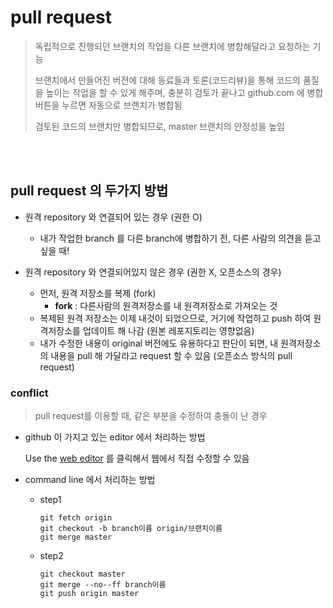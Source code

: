 # pull request

> 독립적으로 진행되던 브랜치의 작업을 다른 브랜치에 병합해달라고 요청하는 기능
>
> 브랜치에서 만들어진 버전에 대해 동료들과 토론(코드리뷰)을 통해 코드의 품질을 높이는 작업을 할 수 있게 해주며, 충분히 검토가 끝나고 github.com 에 병합 버튼을 누르면 자동으로 브랜치가 병합됨
>
> 검토된 코드의 브랜치만 병합되므로, master 브랜치의 안정성을 높임

<br>

<br>

## pull request 의 두가지 방법

* 원격 repository 와 연결되어 있는 경우 (권한 O)

  * 내가 작업한 branch 를 다른 branch에 병합하기 전, 다른 사람의 의견을 듣고 싶을 때!

    

* 원격 repository 와 연결되어있지 않은 경우 (권한 X, 오픈소스의 경우)
  * 먼저, 원격 저장소를 복제 (fork) 
    * **fork** : 다른사람의 원격저장소를 내 원격저장소로 가져오는 것
  * 복제된 원격 저장소는 이제 내것이 되었으므로, 거기에 작업하고 push 하여 원격저장소를 업데이트 해 나감 (원본 레포지토리는 영향없음)
  * 내가 수정한 내용이 original 버전에도 유용하다고 판단이 되면, 내 원격저장소의 내용을 pull 해 가달라고 request 할 수 있음 (오픈소스 방식의 pull request)





### conflict

> pull request를 이용할 때, 같은 부분을 수정하여 충돌이 난 경우

* github 이 가지고 있는 editor 에서 처리하는 방법

  Use the <u>web editor</u> 를 클릭해서 웹에서 직접 수정할 수 있음

  

* command line 에서 처리하는 방법

  * step1

    ```
    git fetch origin
    git checkout -b branch이름 origin/브랜치이름
    git merge master
    ```

  * step2

    ```
    git checkout master
    git merge --no--ff branch이름
    git push origin master
    ```

    

